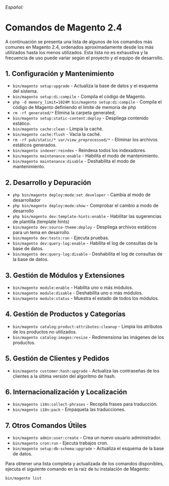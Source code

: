 ###### Español:

# Comandos de Magento 2.4

A continuación se presenta una lista de algunos de los comandos más comunes en Magento 2.4, ordenados aproximadamente desde los más utilizados hasta los menos utilizados. Esta lista no es exhaustiva y la frecuencia de uso puede variar según el proyecto y el equipo de desarrollo.

## 1. Configuración y Mantenimiento

- `bin/magento setup:upgrade` - Actualiza la base de datos y el esquema del sistema.
- `bin/magento setup:di:compile` - Compila el código de Magento.
- `php -d memory_limit=1024M bin/magento setup:di:compile` - Compila el código de Magento definiendo el limite de memoria de php
- `rm -rf generated/*` Elimina la carpeta generated,
- `bin/magento setup:static-content:deploy` - Despliega contenido estático.
- `bin/magento cache:clean` - Limpia la caché.
- `bin/magento cache:flush` - Vacia la caché.
- `rm -rf pub/static/* var/view_preprocessed/*` - Eliminar los archivos estáticos generados.
- `bin/magento indexer:reindex` - Reindexa todos los indexadores.
- `bin/magento maintenance:enable` - Habilita el modo de mantenimiento.
- `bin/magento maintenance:disable` - Deshabilita el modo de mantenimiento.

## 2. Desarrollo y Depuración

- `php bin/magento deploy:mode:set developer` - Cambia al modo de desarrollador
- `php bin/magento deploy:mode:show` - Comprobar el cambio a modo de desarrollo
- `php bin/magento dev:template-hints:enable` - Habilitar las sugerencias de plantilla (template hints)
- `bin/magento dev:source-theme:deploy` - Despliega archivos estáticos para un tema en desarrollo.
- `bin/magento dev:tests:run` - Ejecuta pruebas.
- `bin/magento dev:query-log:enable` - Habilita el log de consultas de la base de datos.
- `bin/magento dev:query-log:disable` - Deshabilita el log de consultas de la base de datos.

## 3. Gestión de Módulos y Extensiones

- `bin/magento module:enable` - Habilita uno o más módulos.
- `bin/magento module:disable` - Deshabilita uno o más módulos.
- `bin/magento module:status` - Muestra el estado de todos los módulos.

## 4. Gestión de Productos y Categorías

- `bin/magento catalog:product:attributes:cleanup` - Limpia los atributos de los productos no utilizados.
- `bin/magento catalog:images:resize` - Redimensiona las imágenes de los productos.

## 5. Gestión de Clientes y Pedidos

- `bin/magento customer:hash:upgrade` - Actualiza las contraseñas de los clientes a la última versión del algoritmo de hash.

## 6. Internacionalización y Localización

- `bin/magento i18n:collect-phrases` - Recopila frases para traducción.
- `bin/magento i18n:pack` - Empaqueta las traducciones.

## 7. Otros Comandos Útiles

- `bin/magento admin:user:create` - Crea un nuevo usuario administrador.
- `bin/magento cron:run` - Ejecuta trabajos cron.
- `bin/magento setup:db-schema:upgrade` - Actualiza el esquema de la base de datos.

Para obtener una lista completa y actualizada de los comandos disponibles, ejecuta el siguiente comando en la raíz de tu instalación de Magento:

```bash
bin/magento list
```
